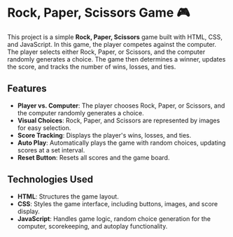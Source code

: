 # Rock, Paper, Scissors Game 🎮

This project is a simple **Rock, Paper, Scissors** game built with HTML, CSS, and JavaScript. In this game, the player competes against the computer. The player selects either Rock, Paper, or Scissors, and the computer randomly generates a choice. The game then determines a winner, updates the score, and tracks the number of wins, losses, and ties.

## Features
- **Player vs. Computer**: The player chooses Rock, Paper, or Scissors, and the computer randomly generates a choice.
- **Visual Choices**: Rock, Paper, and Scissors are represented by images for easy selection.
- **Score Tracking**: Displays the player's wins, losses, and ties.
- **Auto Play**: Automatically plays the game with random choices, updating scores at a set interval.
- **Reset Button**: Resets all scores and the game board.

## Technologies Used
- **HTML**: Structures the game layout.
- **CSS**: Styles the game interface, including buttons, images, and score display.
- **JavaScript**: Handles game logic, random choice generation for the computer, scorekeeping, and autoplay functionality.